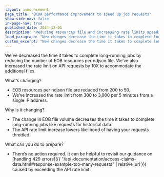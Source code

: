 ```yaml
---
layout: announcement
page_title: "BCDA performance improvement to speed up job requests"
show-side-nav: false
in-page-nav: true
published_date: 2024-12-01
description: "Reducing resources file and increasing rate limits speeds up the time to complete long-running jobs with BCDA."
lead_paragraph: "New changes decrease the time it takes to complete long-running jobs. "
custom_excerpt: "New changes decrease the time it takes to complete long-running jobs. "
---
```


We’ve decreased the time it takes to complete long-running jobs by reducing the number of EOB resources per ndjson file. We’ve also increased the rate limit on API requests by 10X to accommodate the additional files.

What's changing?
- EOB resources per ndjson file are reduced from 200 to 50. 
- We’ve increased the rate limit from 300 to 3,000 per 5 minutes from a single IP address.

Why is it changing?
- The change in EOB file volume decreases the time it takes to complete long-running jobs like requests for historical data.
- The API rate limit increase lowers likelihood of having your requests throttled.

What can you do to prepare?
- There’s no action required. It can be helpful to revisit our guidance on [handling 429 errors]({{ "/api-documentation/access-claims-data.html#response-example-too-many-requests" | relative_url }}) caused by exceeding the API rate limit.